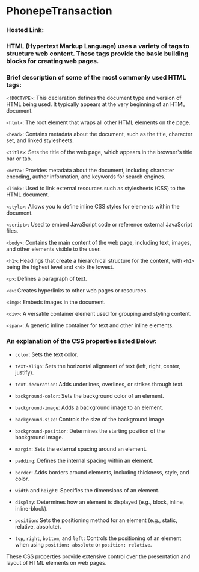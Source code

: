 # PhonepeTransaction
### Hosted Link: 
### HTML (Hypertext Markup Language) uses a variety of tags to structure web content. These tags provide the basic building blocks for creating web pages. 
### Brief description of some of the most commonly used HTML tags:

`<!DOCTYPE>`: This declaration defines the document type and version of HTML being used. It typically appears at the very beginning of an HTML document.

`<html>`: The root element that wraps all other HTML elements on the page.

`<head>`: Contains metadata about the document, such as the title, character set, and linked stylesheets.

`<title>`: Sets the title of the web page, which appears in the browser's title bar or tab.

`<meta>`: Provides metadata about the document, including character encoding, author information, and keywords for search engines.

`<link>`: Used to link external resources such as stylesheets (CSS) to the HTML document.

`<style>`: Allows you to define inline CSS styles for elements within the document.

`<script>`: Used to embed JavaScript code or reference external JavaScript files.

`<body>`: Contains the main content of the web page, including text, images, and other elements visible to the user.

`<h1>`: Headings that create a hierarchical structure for the content, with `<h1>` being the highest level and `<h6>` the lowest.

`<p>`: Defines a paragraph of text.

`<a>`: Creates hyperlinks to other web pages or resources.

`<img>`: Embeds images in the document.

`<div>`: A versatile container element used for grouping and styling content.

`<span>`: A generic inline container for text and other inline elements.

### An explanation of the CSS properties listed Below:

- `color`: Sets the text color.

- `text-align`: Sets the horizontal alignment of text (left, right, center, justify).

- `text-decoration`: Adds underlines, overlines, or strikes through text.

- `background-color`: Sets the background color of an element.

- `background-image`: Adds a background image to an element.

- `background-size`: Controls the size of the background image.

- `background-position`: Determines the starting position of the background image.

- `margin`: Sets the external spacing around an element.

- `padding`: Defines the internal spacing within an element.

- `border`: Adds borders around elements, including thickness, style, and color.

- `width` and `height`: Specifies the dimensions of an element.

- `display`: Determines how an element is displayed (e.g., block, inline, inline-block).

- `position`: Sets the positioning method for an element (e.g., static, relative, absolute).

- `top`, `right`, `bottom`, and `left`: Controls the positioning of an element when using `position: absolute` or `position: relative`.

These CSS properties provide extensive control over the presentation and layout of HTML elements on web pages.



